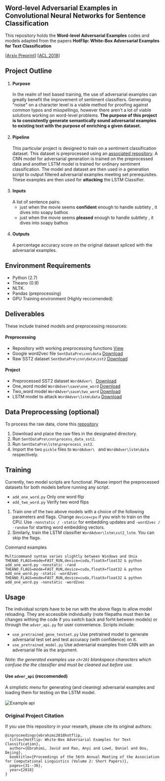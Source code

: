 ## Word-level Adversarial Examples in Convolutional Neural Networks for Sentence Classification

This repository holds the **Word-level Adversarial Examples** codes and models adapted from the papers 
**HotFlip: White-Box Adversarial Examples for Text Classification**

[[Arxiv Preprint](https://arxiv.org/abs/1712.06751)]
[[ACL 2018](https://www.aclweb.org/anthology/P18-2006)]

## Project Outline
1. #### Purpose
    In the realm of text based training, the use of adversarial examples can greatly benefit the
    improvement of sentiment classifiers. Generating "noise" on a character level is a viable method
    for proofing against common typos and misspellings, however there aren't a lot of viable solutions
    working on word-level problems. **The purpose of this project is to consistently generate semantically
    sound adversarial examples to existing text with the purpose of enriching a given dataset.**
1. #### Pipeline
    This particular project is designed to train on a sentiment classification dataset. This dataset
    is preprocessed using an [associated repository](https://github.com/AnyiRao/SentDataPre). A CNN model
    for adversarial generation is trained on the preprocessed data and another LSTM model is trained for
    ordinary sentiment classification. The model and dataset are then used in a generation script to output
    filtered adversarial examples meeting set prerequisites. These examples are then used for **attacking**
    the LSTM Classifier.
1. #### Inputs
    A list of sentence pairs:<br/>
    * just when the movie seems **confident** enough to handle subtlety , it dives into soapy bathos
    * just when the movie seems **pleased** enough to handle subtlety , it dives into soapy bathos
1. #### Outputs
    A percentage accuracy score on the original dataset spliced with the adversarial examples.

## Environment Requirements
* Python (2.7) 
* Theano (0.9)
* NLTK.
* Pandas (preprocessing)
* GPU Training environment (Highly reccomended)

## Deliverables
These include trained models and preprocessing resources:
#### Preprocessing
* Repository with working preprocessing functions [View](https://github.com/JJWasyl/SentDataPre)
* Google word2vec file `SentDataPre\cnn\data` [Download]()
* Raw SST2 dataset `SentDataPre\cnn\data\sst2` [Download](https://drive.google.com/file/d/1-JIFHI2CYEZBR_mm0CTnSQ6-157CCqwS/view?usp=sharing)
#### Project
* Preprocessed SST2 dataset `WordAdver\ ` [Download](https://drive.google.com/file/d/1604uZ-z5bmy3PhpDNq-tyPU-70NFekqj/view?usp=sharing)
* One_word model `WordAdver\save\one_word` [Download](https://drive.google.com/file/d/1Icp9bxav_4_wmeAoT0f22pgyaSgu1yML/view?usp=sharing)
* Two_word model `WordAdver\save\two_word` [Download](https://drive.google.com/file/d/1hdIJWqCIhX_GPmkJ9ASqziC7lgJSIXTV/view?usp=sharing)
* LSTM model to attack `WordAdver\lstm\data` [Download](https://drive.google.com/file/d/1mvDooe66snP_Pwr_ZW9uJU951Q4ZBLZL/view?usp=sharing)


## Data Preprocessing (optional)
To process the raw data, clone this [repository](https://github.com/JJWasyl/SentDataPre)<br/>
1. Download and place the raw files in the designated directory.
1. Run `SentDataPre\cnn\process_data_sst2`.
1. Run `SentDataPre\lstm\preprocess_sst2`.
1. Import the two `pickle` files to `WordAdver\ ` and `WordAdver\lstm\data` respectively.

## Training
Currently, two model scripts are functional. Please import the preprocessed 
datasets for both models before running any script.<br/>
* ``add_one_word.py`` Only one word flip  
* ``add_two_word.py`` Verify two word flips 
1. Train one of the two above models with a choice of the following parameters and flags.
Change `device=cpu` if you wish to train on the CPU. Use `-nonstatic / -static` for embedding
updates and `-word2vec / -random` for starting word embedding vectors.
1. Similarly, train the LSTM classifier `WordAdver\lstm\sst2_lstm`. You can skip the flags.

Command examples
```
Multicommand syntax varies slightly between Windows and Unix
THEANO_FLAGS=mode=FAST_RUN,device=cuda,floatX=float32 & python add_one_word.py -nonstatic -rand
THEANO_FLAGS=mode=FAST_RUN,device=cuda,floatX=float32 & python add_one_word.py -static -word2vec
THEANO_FLAGS=mode=FAST_RUN,device=cuda,floatX=float32 & python add_one_word.py -nonstatic -word2vec
```

## Usage
The individual scripts have to be run with the above flags to allow model reloading.
They are accessible individually (note filepaths must then be changes withing the
code if you switch back and forht between models) or through the `adver_api.py` for user convenience. Scripts include:  

* ``use_pretrained_gene_testset.py`` Use pretrained model to generate adversarial test set and test accuracy (with confidence) on it. 
* ``use_pretrained_model.py`` Use adversarial examples from CNN with an adversarial file as the argument.

*Note: the generated examples use `chr201` blankspace characters which confuse the
the classifier and must be cleaned out before use.*

#### Use `adver_api` (reccomended)
 A simplistic menu for generating (and cleaning) adversarial examples and loading them 
 for testing on the LSTM model.  <br/><br/>
 ![Example api](https://drive.google.com/file/d/1ZT0KJpNGqLUKcoeVcaE3Yqi_yB0qPQXd/view?usp=sharing)
 <br/> 

### Original Project Citation
If you use this repository in your researh, please cite its original authors:

	@inproceedings{ebrahimi2018hotflip,
	  title={HotFlip: White-Box Adversarial Examples for Text Classification},
	  author={Ebrahimi, Javid and Rao, Anyi and Lowd, Daniel and Dou, Dejing},
	  booktitle={Proceedings of the 56th Annual Meeting of the Association for Computational Linguistics (Volume 2: Short Papers)},
	  pages={31--36},
	  year={2018}
	}
